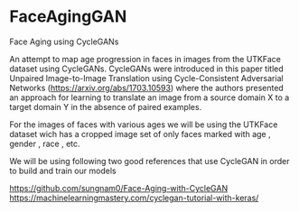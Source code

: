 # FaceAgingGAN
Face Aging using CycleGANs

An attempt to map age progression in faces in images from the UTKFace dataset using CycleGANs. CycleGANs were introduced in this paper titled Unpaired Image-to-Image Translation using Cycle-Consistent Adversarial Networks (https://arxiv.org/abs/1703.10593) where the authors presented an approach for learning to translate an image from a source domain X to a target domain Y in the absence of paired examples.

For the images of faces with various ages we will be using the UTKFace dataset wich has a cropped image set of only faces marked with age , gender , race , etc.

We will be using following two good references that use CycleGAN in order to build and train our models

https://github.com/sungnam0/Face-Aging-with-CycleGAN
https://machinelearningmastery.com/cyclegan-tutorial-with-keras/
